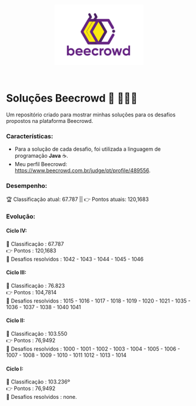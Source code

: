 <div align='center'>
 
 ![logo_beecrowd](https://github.com/MatheusMartins3191/beecrowd_solucoes/blob/master/icone_beecrowd.PNG)
 
</div>
<br>

# Soluções Beecrowd 🐝 🧑‍🤝‍🧑

Um repositório criado para mostrar minhas soluções para os desafios propostos na plataforma Beecrowd.

### Características: 

 - Para a solução de cada desafio, foi utilizada a linguagem de programação **Java** ☕.
 - Meu perfil Beecrowd: https://www.beecrowd.com.br/judge/pt/profile/489556. 

### Desempenho:

🏆 Classificação atual: 67.787 || 👉 Pontos atuais: 120,1683

### Evolução:

#### Ciclo IV:

🥇 Classificação       : 67.787 <br>
👉 Pontos              : 120,1683 <br>
📝 Desafios resolvidos : 1042 - 1043 - 1044 - 1045 - 1046

#### Ciclo III:

🥇 Classificação       : 76.823 <br>
👉 Pontos              : 104,7814 <br>
📝 Desafios resolvidos : 1015 - 1016 - 1017 - 1018 - 1019 - 1020 - 1021 - 1035 - 1036 - 1037 - 1038 - 1040
                          1041

#### Ciclo II:

🥇 Classificação       : 103.550 <br>
👉 Pontos              : 76,9492<br>
📝 Desafios resolvidos : 1000 - 1001 - 1002 - 1003 - 1004 - 1005 - 1006 - 1007 - 1008 - 1009 - 1010 - 1011
                          1012 - 1013 - 1014

#### Ciclo I: 

🥇 Classificação       : 103.236º<br>
👉 Pontos              : 76,9492<br>
📝 Desafios resolvidos : none.

 

 

